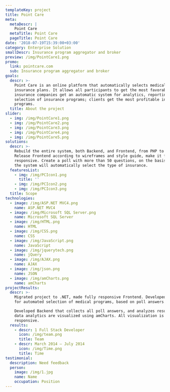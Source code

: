 ```yaml
---
templateKey: project
title: Point Care
meta:
  metaDescr: |
    Point Care
  metaTitle: Point Care
  pageTitle: Point Care
date: '2018-07-19T15:39:00+03:00'
category: Enterprise Solution
smallDescr: Insurance program aggregator and broker
preview: /img/PointCare1.png
promo:
  link: pointcare.com
  sub: Insurance program aggregator and broker
goals:
  descr: >-
    Point Care is an online platform that automatically selects medical
    insurance plans. It allows all participants to get the most favorable terms:
    insurance companies get an automatic system for analytics, reporting, and
    selection of insurance programs; clients get the most profitable insurance
    programs.
  title: About the project
slider:
  - img: /img/PointCare1.png
  - img: /img/PointCare2.png
  - img: /img/PointCare3.png
  - img: /img/PointCare4.png
  - img: /img/PointCare5.png
solutions:
  descr: >-
    Rebuild the entire system, both Backend, and Frontend, from PHP to .NET.
    Release Frontend according to wireframes and style guide, make it fully
    responsive. Create a poll with more than 50 questions, on the basis of which
    the system will automatically select the type of insurance.
  featuresList:
    - img: /img/PCIcon1.png
      title: ''
    - img: /img/PCIcon2.png
    - img: /img/PCIcon3.png
  title: Scope
technologies:
  - image: /img/ASP.NET MVC4.png
    name: ASP.NET MVC4
  - image: /img/Microsoft SQL Server.png
    name: Microsoft SQL Server
  - image: /img/HTML.png
    name: HTML
  - image: /img/CSS.png
    name: CSS
  - image: /img/JavaScript.png
    name: JavaScript
  - image: /img/jquerytech.png
    name: jQuery
  - image: /img/AJAX.png
    name: AJAX
  - image: /img/json.png
    name: JSON
  - image: /img/amCharts.png
    name: amCharts
projectResults:
  descr: >-
    Migrated project to .NET, made fully responsive Frontend. Developed a system
    for automated selection of medical programs, based on poll answers.

    Developed Backend that collects all poll answers, and analyzes results. All
    data analytics are visualized using amCharts. All visualization is also
    responsive.
  results:
    - descr: 1 Full Stack Developer
      icon: /img/team.png
      title: Team
    - descr: March 2014 — July 2014
      icon: /img/Time.png
      title: Time
testimonial:
  description: Need feedback
  person:
    image: /img/1.jpg
    name: Name
    occupation: Position
---
```


